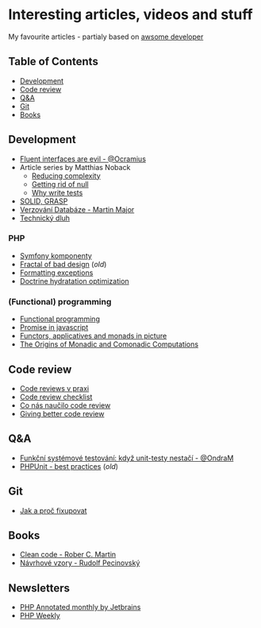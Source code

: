 # Interesting articles, videos and stuff

My favourite articles - partialy based on [awsome developer](https://github.com/lmc-eu/awesome-developer)

## Table of Contents
- [Development](#development)
- [Code review](#code-review)
- [Q&A](#qa)
- [Git](#git)
- [Books](#books)


## Development
- [Fluent interfaces are evil - @Ocramius](https://ocramius.github.io/blog/fluent-interfaces-are-evil/)
- Article series by Matthias Noback
    - [Reducing complexity](https://www.ibuildings.nl/blog/2016/01/programming-guidelines-part-1-reducing-complexity)
    - [Getting rid of null](https://www.ibuildings.nl/blog/2016/01/programming-guidelines-part-2-getting-rid-null)
    - [Why write tests](https://www.ibuildings.nl/blog/2016/08/why-write-tests)
- [SOLID, GRASP](https://www.zdrojak.cz/serialy/principy-objektove-orientovaneho-navrhu/)
- [Verzování Databáze - Martin Major](https://www.youtube.com/watch?v=KTmlw5AKM8E)
- [Technický dluh](http://blog.think-forth.com/2016/01/21/technicky-dluh/)

### PHP
- [Symfony komponenty](https://www.zdrojak.cz/serialy/symfony-po-kruckach/)
- [Fractal of bad design](http://eev.ee/blog/2012/04/09/php-a-fractal-of-bad-design/) (_old_)
- [Formatting exceptions](http://rosstuck.com/formatting-exception-messages/)
- [Doctrine hydratation optimization](https://ocramius.github.io/blog/doctrine-orm-optimization-hydration/)

### (Functional) programming
- [Functional programming](https://speakerdeck.com/pwm/functional-programming-in-php)
- [Promise in javascript](https://www.zdrojak.cz/clanky/promise-v-javascriptu/)
- [Functors, applicatives and monads in picture](http://adit.io/posts/2013-04-17-functors,_applicatives,_and_monads_in_pictures.html)
- [The Origins of Monadic and Comonadic Computations](https://www.youtube.com/watch?v=mqCsfYERzzE)

## Code review
- [Code reviews v praxi](https://www.zdrojak.cz/clanky/code-reviews-praxi/])
- [Code review checklist](https://www.zdrojak.cz/clanky/code-review-checklist/)
- [Co nás naučilo code review](https://www.zdrojak.cz/clanky/co-nas-naucilo-code-review/)
- [Giving better code review](https://medium.com/@mrjoelkemp/giving-better-code-reviews-16109e0fdd36)

## Q&A
- [Funkční systémové testování: když unit-testy nestačí - @OndraM](http://prvnivcesku.cz/systemove-testovani/)
- [PHPUnit - best practices](https://thephp.cc/news/2016/02/questioning-phpunit-best-practices) (_old_)

## Git
- [Jak a proč fixupovat](https://filip-prochazka.com/blog/git-fixup)

## Books
- [Clean code - Rober C. Martin](https://www.amazon.com/Clean-Code-Handbook-Software-Craftsmanship/dp/0132350882)
- [Návrhové vzory - Rudolf Pecinovský](http://knihy.pecinovsky.cz/vzory/index.html)

## Newsletters
- [PHP Annotated monthly by Jetbrains](https://blog.jetbrains.com/phpstorm/category/php-annotated-monthly/)
- [PHP Weekly](http://www.phpweekly.com/)
